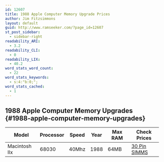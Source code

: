```yaml
---
id: 12607
title: 1988 Apple Computer Memory Upgrade Prices
author: Jim Fitzsimmons
layout: default
guid: http://www.ramseeker.com/?page_id=12607
st_post_sidebar:
  - sidebar-right
readability_ARI:
  - 3.2
readability_CLI:
  - 0
readability_LIX:
  - 40.2
word_stats_word_count:
  - 22
word_stats_keywords:
  - s:4:"b:0;";
word_stats_cached:
  - 1
---
```

## 1988 Apple Computer Memory Upgrades {#1988-apple-computer-memory-upgrades}

| Model         | Processor | Speed | Year | Max RAM | Check Prices      |
| ------------- | --------- | ----- | ---- | ------- | ----------------- |
| Macintosh IIx | 68030     | 40Mhz | 1988 | 64MB    | [30 Pin SIMMS][1] |

 [1]: http://www.ramseeker.com/30-pin-simms/
